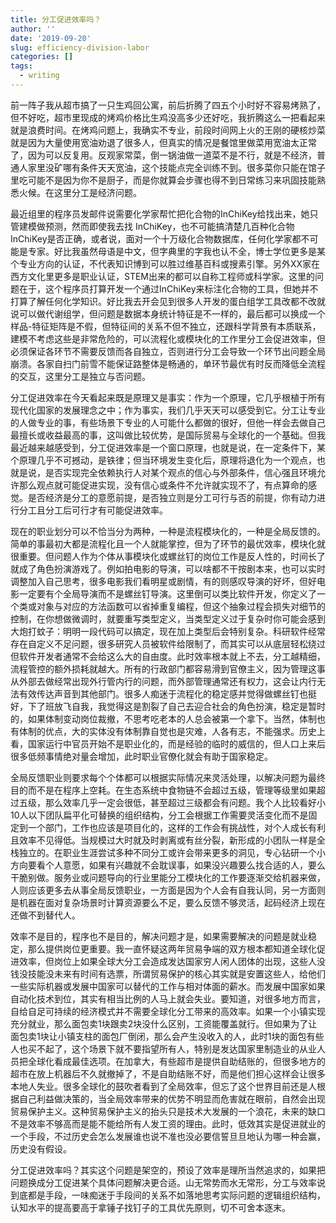 ```yaml
---
title: 分工促进效率吗？
author: ''
date: '2019-09-20'
slug: efficiency-division-labor
categories: []
tags:
  - writing
---
```


前一阵子我从超市搞了一只生鸡回公寓，前后折腾了四五个小时好不容易烤熟了，但不好吃，超市里现成的烤鸡价格比生鸡没高多少还好吃，我折腾这么一把看起来就是浪费时间。在烤鸡问题上，我确实不专业，前段时间网上火的王刚的硬核炒菜就是因为大量使用宽油劝退了很多人，但真实的情况是餐馆里做菜用宽油太正常了，因为可以反复用。反观家常菜，倒一锅油做一道菜不是不行，就是不经济，普通人家里没矿哪有条件天天宽油，这个技能点完全训练不到。很多菜你只能在馆子里吃可能不是因为你不是厨子，而是你就算会步骤也得不到日常练习来巩固技能熟悉火候。在这里分工是经济问题。

最近组里的程序员发邮件说需要化学家帮忙把化合物的InChiKey给找出来，她只管建模做预测，然而即使我去找 InChiKey，也不可能搞清楚几百种化合物InChiKey是否正确，或者说，面对一个十万级化合物数据库，任何化学家都不可能是专家。好比我虽然母语是中文，但字典里的字我也认不全，博士学位更多是某个专业方向的认证，不代表知识博到可以胜过维基百科或搜素引擎。另外XX家在西方文化里更多是职业认证，STEM出来的都可以自称工程师或科学家。这里的问题在于，这个程序员打算开发一个通过InChiKey来标注化合物的工具，但她并不打算了解任何化学知识。好比我去开会见到很多人开发的蛋白组学工具改都不改就说可以做代谢组学，但问题是数据本身统计特征是不一样的，最后都可以换成一个样品-特征矩阵是不假，但特征间的关系不但不独立，还跟科学背景有本质联系，建模不考虑这些是非常危险的，可以流程化或模块化的工作里分工会促进效率，但必须保证各环节不需要反馈而各自独立，否则进行分工会导致一个环节出问题全局崩溃。各家自扫门前雪不能保证路整体是畅通的，单环节最优有时反而降低全流程的交互，这里分工是独立与否问题。

分工促进效率在今天看起来既是原理又是事实：作为一个原理，它几乎根植于所有现代化国家的发展理念之中；作为事实，我们几乎天天可以感受到它。分工让专业的人做专业的事，有些场景下专业的人可能什么都做的很好，但他一样会去做自己最擅长或收益最高的事，这叫做比较优势，是国际贸易与全球化的一个基础。但我最近越来越感受到，分工促进效率是一个窗口原理，也就是说，在一定条件下，某个原理几乎不可撼动，是铁律；但当环境发生变化后，原理将退化为一个观点，也就是说，是否实现完全依赖执行人对某个观点的信心与外部条件，信心强且环境允许那么观点就可能促进实现，没有信心或条件不允许就实现不了，有点算命的感觉。是否经济是分工的意愿前提，是否独立则是分工可行与否的前提，你有动力进行分工且分工后可行才有可能促进效率。

现在的职业划分可以不恰当分为两种，一种是流程模块化的，一种是全局反馈的。简单的事最初大都是流程化且一个人就能掌控，但为了环节的最优效率，模块化就很重要。但问题人作为个体从事模块化或螺丝钉的岗位工作是反人性的，时间长了就成了角色扮演游戏了。例如拍电影的导演，可以啥都不干按剧本来，也可以实时调整加入自己思考，很多电影我们看明星或剧情，有的则感叹导演的好坏，但好电影一定要有个全局导演而不是螺丝钉导演。这里倒可以类比软件开发，你定义了一个类或对象与对应的方法函数可以省掉重复编程，但这个抽象过程会损失对细节的控制，在你想做微调时，就要重写类型定义，当类型定义过于复杂时你可能会感到大炮打蚊子：明明一段代码可以搞定，现在加上类型后会特别复杂。科研软件经常存在自定义不足问题，很多研究人员被软件给限制了，而其实可以从底层轻松绕过但软件开发者通常不会给这么大的自由度。此时效率根本就上不去，分工越精细，流程管控的额外损耗就越大。所有的行政部门都容易滑到官僚主义，因为管理这事从外部去做经常出现外行管内行的问题，而外部管理通常还有权力，这会让内行无法有效传达声音到其他部门。很多人痴迷于流程化的稳定感并觉得做螺丝钉也挺好，下了班放飞自我，我觉得这是割裂了自己去迎合社会的角色扮演，稳定是暂时的，如果体制变动岗位裁撤，不思考吃老本的人总会被第一个拿下。当然，体制也有体制的优点，大的实体没有体制靠自觉也是灾难，人各有志，不能强求。历史上看，国家运行中官员开始不是职业化的，而是经验的临时的威信的，但人口上来后很多低频事情绝对量会增加，此时职业官僚化就会有助于国家稳定。

全局反馈职业则要求每个个体都可以根据实际情况来灵活处理，以解决问题为最终目的而不是在程序上空耗。在生态系统中食物链不会超过五级，管理等级里如果超过五级，那么效率几乎一定会很低，甚至超过三级都会有问题。我个人比较看好小10人以下团队扁平化可替换的组织结构，分工会根据工作需要灵活变化而不是固定到一个部门，工作也应该是项目化的，这样的工作会有挑战性，对个人成长有利且效率不见得低。当规模过大时就及时剥离或有丝分裂，新形成的小团队一样是全栈独立的。在职业生涯尝试多种不同分工或许会带来更多的洞见，专心钻研一个小方向要看个人意愿，如果有兴趣就不会耽误事，如果没兴趣要么找合适的人，要么干脆别做。服务业或问题导向的行业里能分工模块化的工作要逐渐交给机器来做，人则应该更多去从事全局反馈职业，一方面是因为个人会有自我认同，另一方面则是机器在面对复杂场景时计算资源要么不足，要么反馈不够灵活，起码经济上现在还做不到替代人。

效率不是目的，程序也不是目的，解决问题才是，如果需要解决的问题是就业稳定，那么提供岗位更重要。我一直怀疑这两年贸易争端的双方根本都知道全球化促进效率，但岗位上如果全球大分工会造成发达国家穷人闲人团体的出现，这些人没钱没技能没未来有时间有选票，所谓贸易保护的核心其实就是安置这些人，给他们一些实际机器或发展中国家可以替代的工作与相对体面的薪水。而发展中国家如果自动化技术到位，其实有相当比例的人马上就会失业。要知道，对很多地方而言，自给自足可持续的经济模式并不需要全球化分工带来的高效率。如果一个小镇实现充分就业，那么面包卖1块跟卖2块没什么区别，工资能覆盖就行。但如果为了让面包卖1块让小镇支柱的面包厂倒闭，那么会产生没收入的人，此时1块的面包有些人也买不起了，这个场景下就不要指望所有人，特别是发达国家里制造业的从业人员把全球化看成最佳选项。在加拿大，有些超市是提供自助结账的，但很多地方的超市在放上机器后不久就撤掉了，不是自助结账不好，而是他们担心这样会让很多本地人失业。很多全球化的鼓吹者看到了全局效率，但忘了这个世界目前还是人根据自己利益做决策的，当全局效率带来的优势不明显而危害就在眼前，自然会出现贸易保护主义。这种贸易保护主义的抬头只是技术大发展的一个浪花，未来的缺口不是效率不够高而是能不能给所有人发工资的理由。此时，低效其实是促进就业的一个手段，不过历史会怎么发展谁也说不准也没必要信誓旦旦地认为哪一种会赢，历史没有假设。

分工促进效率吗？其实这个问题是架空的，预设了效率是理所当然追求的，如果把问题换成分工促进某个具体问题解决更合适。山无常势而水无常形，分工与效率说到底都是手段，一味痴迷于手段间的关系不如落地思考实际问题的逻辑组织结构，认知水平的提高要高于拿锤子找钉子的工具优先原则，切不可舍本逐末。
